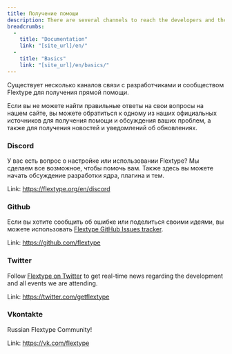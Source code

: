 ```yaml
---
title: Получение помощи
description: There are several channels to reach the developers and the Flextype community to get direct assistance.
breadcrumbs:
  - 
    title: "Documentation"
    link: "[site_url]/en/"
  - 
    title: "Basics"
    link: "[site_url]/en/basics/"
---
```

Существует несколько каналов связи с разработчиками и сообществом Flextype для получения прямой помощи.

Если вы не можете найти правильные ответы на свои вопросы на нашем сайте, вы можете обратиться к одному из наших официальных источников для получения помощи и обсуждения ваших проблем, а также для получения новостей и уведомлений об обновлениях.

### Discord

У вас есть вопрос о настройке или использовании Flextype? Мы сделаем все возможное, чтобы помочь вам. Также здесь вы можете начать обсуждение разработки ядра, плагина и тем.

Link: <https://flextype.org/en/discord>

### Github

Если вы хотите сообщить об ошибке или поделиться своими идеями, вы можете использовать [Flextype GitHub Issues tracker](https://github.com/flextype/flextype/issues).

Link: <https://github.com/flextype>

### Twitter

Follow [Flextype on Twitter](https://twitter.com/getflextype) to get real-time news regarding the development and all events we are attending.

Link: <https://twitter.com/getflextype>

### Vkontakte

Russian Flextype Community!

Link: <https://vk.com/flextype>
